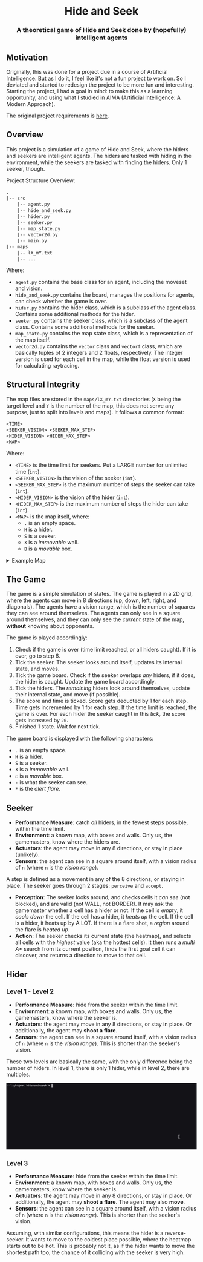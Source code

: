 <div align="center">

# Hide and Seek

### A theoretical game of Hide and Seek done by (hopefully) intelligent agents

</div>

## Motivation

Originally, this was done for a project due in a course of Artificial Intelligence. But as I do it, I feel like it's not a fun project to work on. So I deviated and started to redesign the project to be more fun and interesting. Starting the project, I had a goal in mind: to make this as a learning opportunity, and using what I studied in AIMA (Artificial Intelligence: A Modern Approach).

The original project requirements is [here](./docs/original.md).

## Overview

This project is a simulation of a game of Hide and Seek, where the hiders and seekers are intelligent agents. The hiders are tasked with hiding in the environment, while the seekers are tasked with finding the hiders. Only 1 seeker, though.

Project Structure Overview:

```
.
|-- src
    |-- agent.py
    |-- hide_and_seek.py
    |-- hider.py
    |-- seeker.py
    |-- map_state.py
    |-- vector2d.py
    |-- main.py
|-- maps
    |-- lX_mY.txt
    |-- ...
```

Where:

- `agent.py` contains the base class for an agent, including the moveset and vision.
- `hide_and_seek.py` contains the board, manages the positions for agents, can check whether the game is over.
- `hider.py` contains the hider class, which is a subclass of the agent class. Contains some additional methods for the hider.
- `seeker.py` contains the seeker class, which is a subclass of the agent class. Contains some additional methods for the seeker.
- `map_state.py` contains the map state class, which is a representation of the map itself.
- `vector2d.py` contains the `vector` class and `vectorf` class, which are basically tuples of 2 integers and 2 floats, respectively. The integer version is used for each cell in the map, while the float version is used for calculating raytracing.

## Structural Integrity

The map files are stored in the `maps/lX_mY.txt` directories (`X` being the target level and `Y` is the number of the map, this does not serve any purpose, just to split into levels and maps). It follows a common format:

```
<TIME>
<SEEKER_VISION> <SEEKER_MAX_STEP>
<HIDER_VISION> <HIDER_MAX_STEP>
<MAP>
```

Where:

- `<TIME>` is the time limit for seekers. Put a LARGE number for unlimited time (`int`).
- `<SEEKER_VISION>` is the vision of the seeker (`int`).
- `<SEEKER_MAX_STEP>` is the maximum number of steps the seeker can take (`int`).
- `<HIDER_VISION>` is the vision of the hider (`int`).
- `<HIDER_MAX_STEP>` is the maximum number of steps the hider can take (`int`).
- `<MAP>` is the map itself, where:
  - `.` is an empty space.
  - `H` is a hider.
  - `S` is a seeker.
  - `X` is a _immovable_ wall.
  - `B` is a _movable_ box.

<details>

<summary>Example Map</summary>

```
1000000000
3 1
0 0
.........................
................XX.......
................X........
..........X...X.X.XXXXXXX
..........X...X..........
XXXXXXXX..X...X..........
..........X...XXX........
...S......X.....X........
..........X.....X........
................X.......H
```

This map has a time limit of `1000000000`, a seeker vision of `3`, a seeker max step of `1`, a hider vision of `0`, and a hider max step of `0`. The map is a 10x25 grid. All `.` cells are _traversable_.

</details>

## The Game

The game is a simple simulation of states. The game is played in a 2D grid, where the agents can move in 8 directions (up, down, left, right, and diagonals). The agents have a vision range, which is the number of squares they can see around themselves. The agents can only see in a square around themselves, and they can only see the _current_ state of the map, **without** knowing about opponents.

The game is played accordingly:

1. Check if the game is over (time limit reached, or all hiders caught). If it is over, go to step 6.
2. Tick the seeker. The seeker looks around itself, updates its internal state, and moves.
3. Tick the game board. Check if the seeker overlaps _any_ hiders, if it does, the hider is caught. Update the game board accordingly.
4. Tick the hiders. The _remaining_ hiders look around themselves, update their internal state, and move (if possible).
5. The score and time is ticked. Score gets deducted by 1 for each step. Time gets incremented by 1 for each step. If the time limit is reached, the game is over. For each hider the seeker caught in this _tick_, the score gets increased by `20`.
6. Finished 1 state. Wait for next tick.

The game board is displayed with the following characters:

- `.` is an empty space.
- `H` is a hider.
- `S` is a seeker.
- `X` is a _immovable_ wall.
- `☐` is a _movable_ box.
- `-` is what the seeker can see.
- `*` is the _alert flare_.

## Seeker

- **Performance Measure**: catch _all_ hiders, in the fewest steps possible, within the time limit.
- **Environment**: a known map, with boxes and walls. Only us, the gamemasters, know where the hiders are.
- **Actuators**: the agent may move in any 8 directions, or stay in place (unlikely).
- **Sensors**: the agent can see in a square around itself, with a vision radius of `n` (where `n` is the _vision range_).

A step is defined as a movement in any of the 8 directions, or staying in place. The seeker goes through 2 stages: `perceive` and `accept`.

- **Perception**: The seeker looks around, and checks cells it _can see_ (not blocked), and are valid (not WALL, not BORDER). It may ask the gamemaster whether a cell has a hider or not. If the cell is _empty_, it _cools down_ the cell. If the cell has a hider, it _heats up_ the cell. If the cell is a hider, it heats up by A LOT. If there is a flare shot, a _region_ around the flare is _heated up_.
- **Action**: The seeker checks its current state (the heatmap), and selects all cells with the _highest_ value (aka the hottest cells). It then runs a _multi A\*_ search from its current position, finds the first goal cell it can discover, and returns a direction to move to that cell.

## Hider

### Level 1 - Level 2

- **Performance Measure**: hide from the seeker within the time limit.
- **Environment**: a known map, with boxes and walls. Only us, the gamemasters, know where the seeker is.
- **Actuators**: the agent may move in any 8 directions, or stay in place. Or additionally, the agent may **shoot a flare**.
- **Sensors**: the agent can see in a square around itself, with a vision radius of `n` (where `n` is the _vision range_). This is shorter than the seeker's vision.

These two levels are basically the same, with the only difference being the number of hiders. In level 1, there is only 1 hider, while in level 2, there are multiples.

![Demo](./docs/level2demo.gif)

### Level 3

- **Performance Measure**: hide from the seeker within the time limit.
- **Environment**: a known map, with boxes and walls. Only us, the gamemasters, know where the seeker is.
- **Actuators**: the agent may move in any 8 directions, or stay in place. Or additionally, the agent may **shoot a flare**. The agent may also **move**.
- **Sensors**: the agent can see in a square around itself, with a vision radius of `n` (where `n` is the _vision range_). This is shorter than the seeker's vision.

Assuming, with similar configurations, this means the hider is a reverse-seeker. It wants to move to the coldest place possible, where the heatmap starts out to be hot. This is probably not it, as if the hider wants to move the shortest path too, the chance of it colliding with the seeker is very high.
